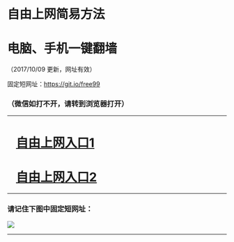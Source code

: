 ﻿# 自由上网简易方法

# 电脑、手机一键翻墙

（2017/10/09 更新，网址有效）

固定短网址：https://git.io/free99

### （微信如打不开，请转到浏览器打开）


***





# &nbsp;&nbsp; <a href="http://ft132896937.fwq-tz-1001.info/fwqtz01.html?t=100900115569 " target="_blank">自由上网入口1</a>
# &nbsp;&nbsp; <a href="http://ft2429514585.fwq-tz-1002.info/fwqtz02.html?t=100900128242 " target="_blank">自由上网入口2</a>
***

### 请记住下图中固定短网址：

<img src="https://s3-us-west-2.amazonaws.com/fwq-1001/yjfq-20170905okok.png" /> 


***

